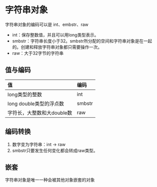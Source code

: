 # 字符串对象
字符串对象的编码可以是 int、embstr、raw

- int：保存整数值，并且可以用long类型表示。
- smbstr：字符串长度小于32。smbstr所分配的空间和字符串对象是在一起的。创建和释放字符串对象都只需要操作一次。
- raw：大于32字节的字符串

## 值与编码
值 | 编码
:-- | :--
long类型的整数 | int
long double类型的浮点数 | smbstr
字符长，大整数和大double数 | raw

## 编码转换
1. 数字变为字符串：int -> raw
2. smbstr只要发生任何变化都会转成raw类型。

## 嵌套
字符串对象是唯一一种会被其他对象嵌套的对象